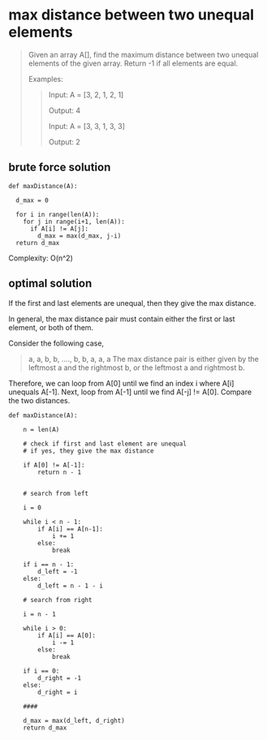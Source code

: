 # max distance between two unequal elements

> Given an array A[], find the maximum distance between two unequal elements of the given array. Return -1 if all elements are equal.
> 
> Examples:
>> Input: A = [3, 2, 1, 2, 1]
>> 
>> Output: 4 
>> 
>> Input: A = [3, 3, 1, 3, 3] 
>> 
>> Output: 2 

## brute force solution

```
def maxDistance(A):

  d_max = 0
  
  for i in range(len(A)):
    for j in range(i+1, len(A)):
      if A[i] != A[j]:
        d_max = max(d_max, j-i)
  return d_max
```

Complexity: O(n^2)

## optimal solution

If the first and last elements are unequal, then they give the max distance.

In general, the max distance pair must contain either the first or last element, or both of them.

Consider the following case,
> a, a, b, b, ...., b, b, a, a, a
The max distance pair is either given by the leftmost a and the rightmost b, or the leftmost a and rightmost b.

Therefore, we can loop from A[0] until we find an index i where A[i] unequals A[-1].
Next, loop from A[-1] until we find A[-j] != A[0]. Compare the two distances.


```
def maxDistance(A):

    n = len(A)
    
    # check if first and last element are unequal
    # if yes, they give the max distance
    
    if A[0] != A[-1]:
        return n - 1
        
        
    # search from left
    
    i = 0
 
    while i < n - 1:
        if A[i] == A[n-1]:
            i += 1
        else:
            break
        
    if i == n - 1:
        d_left = -1 
    else:
        d_left = n - 1 - i
 
    # search from right
    
    i = n - 1
 
    while i > 0:
        if A[i] == A[0]:
            i -= 1
        else:
            break
 
    if i == 0:
        d_right = -1 
    else: 
        d_right = i
 
    ####

    d_max = max(d_left, d_right)
    return d_max
